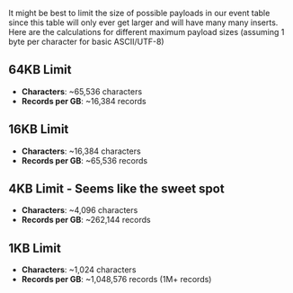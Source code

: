 It might be best to limit the size of possible payloads in our event table since
this table will only ever get larger and will have many many inserts.
Here are the calculations for different maximum payload sizes (assuming 1 byte per character for basic ASCII/UTF-8)

## 64KB Limit
- **Characters**: ~65,536 characters 
- **Records per GB**: ~16,384 records

## 16KB Limit
- **Characters**: ~16,384 characters
- **Records per GB**: ~65,536 records

## 4KB Limit - Seems like the sweet spot
- **Characters**: ~4,096 characters
- **Records per GB**: ~262,144 records

## 1KB Limit
- **Characters**: ~1,024 characters
- **Records per GB**: ~1,048,576 records (1M+ records)